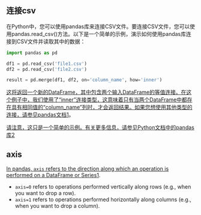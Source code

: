 ## 连接csv

在Python中，您可以使用pandas库来连接CSV文件。要连接CSV文件，您可以使用pandas.read_csv()方法。以下是一个简单的示例，演示如何使用pandas库连接到CSV文件并读取其中的数据：

```python
import pandas as pd

df1 = pd.read_csv('file1.csv')
df2 = pd.read_csv('file2.csv')

result = pd.merge(df1, df2, on='column_name', how='inner')
```

[这将返回一个新的DataFrame，其中包含两个输入DataFrame的等值连接。在这个例子中，我们使用了“inner”连接类型，这意味着只有当两个DataFrame中都存在具有相同值的“column_name”列时，才会返回结果。如果您想使用其他类型的连接，请参见pandas文档](https://zhuanlan.zhihu.com/p/37552115)[1](https://zhuanlan.zhihu.com/p/37552115)。

[请注意，这只是一个简单的示例。有关更多信息，请参见Python文档中的pandas库](https://www.runoob.com/python/python-mysql.html)[2](https://www.runoob.com/python/python-mysql.html)


## axis

[In pandas, `axis` refers to the direction along which an operation is performed on a DataFrame or Series](https://www.delftstack.com/zh-tw/howto/python-pandas/pandas-axis-meaning/)[1](https://www.delftstack.com/zh-tw/howto/python-pandas/pandas-axis-meaning/).

-   `axis=0` refers to operations performed vertically along rows (e.g., when you want to drop a row).
-   `axis=1` refers to operations performed horizontally along columns (e.g., when you want to drop a column).